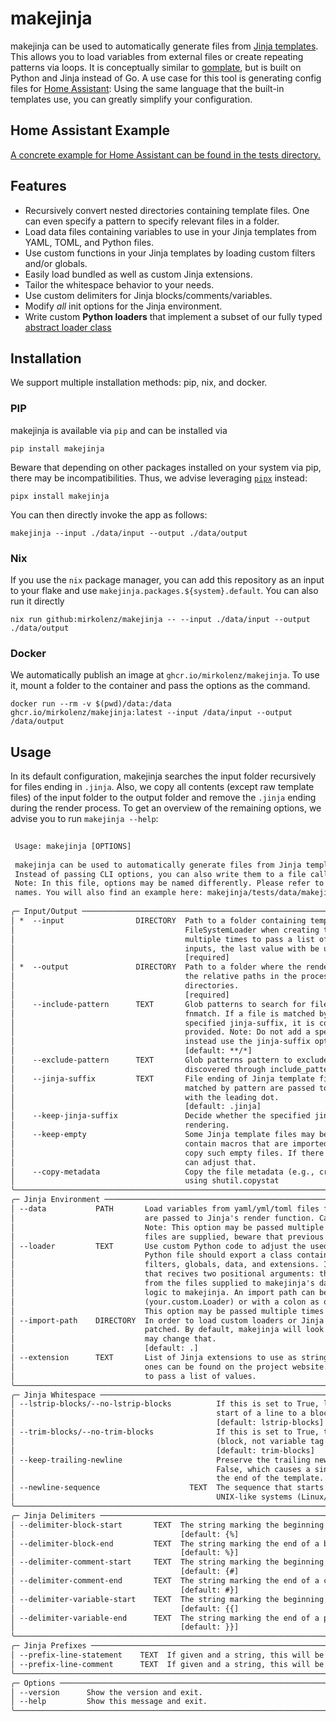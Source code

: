 # makejinja

makejinja can be used to automatically generate files from [Jinja templates](https://jinja.palletsprojects.com/en/3.1.x/templates/).
This allows you to load variables from external files or create repeating patterns via loops.
It is conceptually similar to [gomplate](https://github.com/hairyhenderson/gomplate), but is built on Python and Jinja instead of Go.
A use case for this tool is generating config files for [Home Assistant](https://www.home-assistant.io/):
Using the same language that the built-in templates use, you can greatly simplify your configuration.

## Home Assistant Example

[A concrete example for Home Assistant can be found in the tests directory.](./tests/data)

## Features

- Recursively convert nested directories containing template files. One can even specify a pattern to specify relevant files in a folder.
- Load data files containing variables to use in your Jinja templates from YAML, TOML, and Python files.
- Use custom functions in your Jinja templates by loading custom filters and/or globals.
- Easily load bundled as well as custom Jinja extensions.
- Tailor the whitespace behavior to your needs.
- Use custom delimiters for Jinja blocks/comments/variables.
- Modify _all_ init options for the Jinja environment.
- Write custom **Python loaders** that implement a subset of our fully typed [abstract loader class](./makejinja/loader.py)

## Installation

We support multiple installation methods: pip, nix, and docker.

### PIP

makejinja is available via `pip` and can be installed via

`pip install makejinja`

Beware that depending on other packages installed on your system via pip, there may be incompatibilities.
Thus, we advise leveraging [`pipx`](https://github.com/pypa/pipx) instead:

`pipx install makejinja`

You can then directly invoke the app as follows:

`makejinja --input ./data/input --output ./data/output`

### Nix

If you use the `nix` package manager, you can add this repository as an input to your flake and use `makejinja.packages.${system}.default`.
You can also run it directly

`nix run github:mirkolenz/makejinja -- --input ./data/input --output ./data/output`

### Docker

We automatically publish an image at `ghcr.io/mirkolenz/makejinja`.
To use it, mount a folder to the container and pass the options as the command.

`docker run --rm -v $(pwd)/data:/data ghcr.io/mirkolenz/makejinja:latest --input /data/input --output /data/output`

## Usage

In its default configuration, makejinja searches the input folder recursively for files ending in `.jinja`.
Also, we copy all contents (except raw template files) of the input folder to the output folder and remove the `.jinja` ending during the render process.
To get an overview of the remaining options, we advise you to run `makejinja --help`:

<!-- echo -e "\n```txt\n$(COLUMNS=120 poetry run makejinja --help)\n```" >> README.md -->

```txt
                                                                                                                        
 Usage: makejinja [OPTIONS]                                                                                             
                                                                                                                        
 makejinja can be used to automatically generate files from Jinja templates.                                            
 Instead of passing CLI options, you can also write them to a file called makejinja.toml in your working directory.     
 Note: In this file, options may be named differently. Please refer to the file makejinja/config.py to see their actual 
 names. You will also find an example here: makejinja/tests/data/makejinja.toml.                                        
                                                                                                                        
╭─ Input/Output ───────────────────────────────────────────────────────────────────────────────────────────────────────╮
│ *  --input                DIRECTORY  Path to a folder containing template files. It is passed to Jinja's             │
│                                      FileSystemLoader when creating the environment. Note: This option may be passed │
│                                      multiple times to pass a list of values. If a template exists in multiple       │
│                                      inputs, the last value with be used.                                            │
│                                      [required]                                                                      │
│ *  --output               DIRECTORY  Path to a folder where the rendered templates are stored. makejinja preserves   │
│                                      the relative paths in the process, meaning that you can even use it on nested   │
│                                      directories.                                                                    │
│                                      [required]                                                                      │
│    --include-pattern      TEXT       Glob patterns to search for files in inputs. Accepts all pattern supported by   │
│                                      fnmatch. If a file is matched by this pattern and does not end with the         │
│                                      specified jinja-suffix, it is copied over to the output_folder. Multiple can be │
│                                      provided. Note: Do not add a special suffix used by your template files here,   │
│                                      instead use the jinja-suffix option.                                            │
│                                      [default: **/*]                                                                 │
│    --exclude-pattern      TEXT       Glob patterns pattern to exclude files matched. Applied against files           │
│                                      discovered through include_patterns. Multiple can be provided.                  │
│    --jinja-suffix         TEXT       File ending of Jinja template files. All files with this suffix in inputs       │
│                                      matched by pattern are passed to the Jinja renderer. Note: Should be provided   │
│                                      with the leading dot.                                                           │
│                                      [default: .jinja]                                                               │
│    --keep-jinja-suffix               Decide whether the specified jinja-suffix is removed from the file after        │
│                                      rendering.                                                                      │
│    --keep-empty                      Some Jinja template files may be empty after rendering (e.g., if they only      │
│                                      contain macros that are imported by other templates). By default, we do not     │
│                                      copy such empty files. If there is a need to have them available anyway, you    │
│                                      can adjust that.                                                                │
│    --copy-metadata                   Copy the file metadata (e.g., created/modified/permissions) from the input file │
│                                      using shutil.copystat                                                           │
╰──────────────────────────────────────────────────────────────────────────────────────────────────────────────────────╯
╭─ Jinja Environment ──────────────────────────────────────────────────────────────────────────────────────────────────╮
│ --data           PATH       Load variables from yaml/yml/toml files for use in your Jinja templates. The defintions  │
│                             are passed to Jinja's render function. Can either be a file or a folder containg files.  │
│                             Note: This option may be passed multiple times to pass a list of values. If multiple     │
│                             files are supplied, beware that previous declarations will be overwritten by newer ones. │
│ --loader         TEXT       Use custom Python code to adjust the used Jinja environment to your needs. The specified │
│                             Python file should export a class containing a subset of the following functions:        │
│                             filters, globals, data, and extensions. In addition, you may add an __init__ function    │
│                             that recives two positional arguments: the created Jinja environment and the data parsed │
│                             from the files supplied to makejinja's data option. This allows you to apply aribtrary   │
│                             logic to makejinja. An import path can be specified either in dotted notation            │
│                             (your.custom.Loader) or with a colon as object delimiter (your.custom:Loader). Note:     │
│                             This option may be passed multiple times to pass a list of values.                       │
│ --import-path    DIRECTORY  In order to load custom loaders or Jinja extensions, the PYTHONPATH variable needs to be │
│                             patched. By default, makejinja will look for modules in your current directory, but you  │
│                             may change that.                                                                         │
│                             [default: .]                                                                             │
│ --extension      TEXT       List of Jinja extensions to use as strings of import paths. An overview of the built-in  │
│                             ones can be found on the project website. Note: This option may be passed multiple times │
│                             to pass a list of values.                                                                │
╰──────────────────────────────────────────────────────────────────────────────────────────────────────────────────────╯
╭─ Jinja Whitespace ───────────────────────────────────────────────────────────────────────────────────────────────────╮
│ --lstrip-blocks/--no-lstrip-blocks          If this is set to True, leading spaces and tabs are stripped from the    │
│                                             start of a line to a block.                                              │
│                                             [default: lstrip-blocks]                                                 │
│ --trim-blocks/--no-trim-blocks              If this is set to True, the first newline after a block is removed       │
│                                             (block, not variable tag!).                                              │
│                                             [default: trim-blocks]                                                   │
│ --keep-trailing-newline                     Preserve the trailing newline when rendering templates. The default is   │
│                                             False, which causes a single newline, if present, to be stripped from    │
│                                             the end of the template.                                                 │
│ --newline-sequence                    TEXT  The sequence that starts a newline. The default is tailored for          │
│                                             UNIX-like systems (Linux/macOS).                                         │
╰──────────────────────────────────────────────────────────────────────────────────────────────────────────────────────╯
╭─ Jinja Delimiters ───────────────────────────────────────────────────────────────────────────────────────────────────╮
│ --delimiter-block-start       TEXT  The string marking the beginning of a block.                                     │
│                                     [default: {%]                                                                    │
│ --delimiter-block-end         TEXT  The string marking the end of a block.                                           │
│                                     [default: %}]                                                                    │
│ --delimiter-comment-start     TEXT  The string marking the beginning of a comment.                                   │
│                                     [default: {#]                                                                    │
│ --delimiter-comment-end       TEXT  The string marking the end of a comment.                                         │
│                                     [default: #}]                                                                    │
│ --delimiter-variable-start    TEXT  The string marking the beginning of a print statement.                           │
│                                     [default: {{]                                                                    │
│ --delimiter-variable-end      TEXT  The string marking the end of a print statement.                                 │
│                                     [default: }}]                                                                    │
╰──────────────────────────────────────────────────────────────────────────────────────────────────────────────────────╯
╭─ Jinja Prefixes ─────────────────────────────────────────────────────────────────────────────────────────────────────╮
│ --prefix-line-statement    TEXT  If given and a string, this will be used as prefix for line based statements.       │
│ --prefix-line-comment      TEXT  If given and a string, this will be used as prefix for line based comments.         │
╰──────────────────────────────────────────────────────────────────────────────────────────────────────────────────────╯
╭─ Options ────────────────────────────────────────────────────────────────────────────────────────────────────────────╮
│ --version      Show the version and exit.                                                                            │
│ --help         Show this message and exit.                                                                           │
╰──────────────────────────────────────────────────────────────────────────────────────────────────────────────────────╯
```
